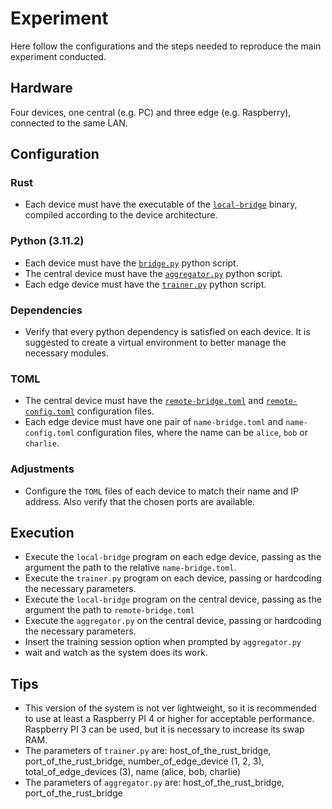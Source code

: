 # Experiment
Here follow the configurations and the steps needed to reproduce the main experiment conducted.

## Hardware
Four devices, one central (e.g. PC) and three edge (e.g. Raspberry), connected to the same LAN.

## Configuration
### Rust
- Each device must have the executable of the [`local-bridge`](/src/bin/local-bridge.rs) binary, compiled according to the device architecture.

### Python (3.11.2)
- Each device must have the [`bridge.py`](/py/bridge.py) python script.
- The central device must have the [`aggregator.py`](/py/aggregator.py) python script.
- Each edge device must have the [`trainer.py`](/py/trainer.py) python script.

### Dependencies
- Verify that every python dependency is satisfied on each device. It is suggested to create a virtual environment to better manage the necessary modules.

### TOML
- The central device must have the [`remote-bridge.toml`](/config/remote-bridge.toml) and [`remote-config.toml`](/config/remote-config.toml) configuration files.
- Each edge device must have one pair of `name-bridge.toml` and `name-config.toml` configuration files, where the name can be `alice`, `bob` or `charlie`.

### Adjustments
- Configure the `TOML` files of each device to match their name and IP address. Also verify that the chosen ports are available.

## Execution
- Execute the `local-bridge` program on each edge device, passing as the argument the path to the relative `name-bridge.toml`.
- Execute the `trainer.py` program on each device, passing or hardcoding the necessary parameters.
- Execute the `local-bridge` program on the central device, passing as the argument the path to `remote-bridge.toml`
- Execute the `aggregator.py` on the central device, passing or hardcoding the necessary parameters.
- Insert the training session option when prompted by `aggregator.py`
- wait and watch as the system does its work.

## Tips
- This version of the system is not ver lightweight, so it is recommended to use at least a Raspberry PI 4 or higher for acceptable performance. Raspberry PI 3 can be used, but it is necessary to increase its swap RAM.
- The parameters of `trainer.py` are: host_of_the_rust_bridge, port_of_the_rust_bridge, number_of_edge_device (1, 2, 3), total_of_edge_devices (3), name (alice, bob, charlie)
- The parameters of `aggregator.py` are: host_of_the_rust_bridge, port_of_the_rust_bridge